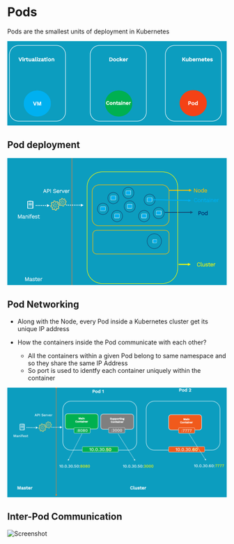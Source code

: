 # Pods

Pods are the smallest units of deployment in Kubernetes

![Screenshot](img/pod_unit_of_scheduling.png)

## Pod deployment

![Screenshot](img/pod_deployment.png)

## Pod Networking

* Along with the Node, every Pod inside a Kubernetes cluster get its unique IP address

* How the containers inside the Pod communicate with each other?
  * All the containers within a given Pod belong to same namespace and so they share the same IP Address
  * So port is used to identfy each container uniquely within the container

![Screenshot](img/pod_networking.png)

## Inter-Pod Communication

![Screenshot](inter-pod-communication.png)


